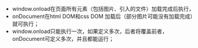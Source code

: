 * window.onload在页面所有元素（包括图片、引入的文件）加载完成后执行，
* onDocument在html DOM和css DOM 加载后（部分图片可能没有加载完成）就可执行；
* window.onload只能执行一次，如果定义多次，后者将覆盖前者，onDocument可定义多次，并且都能运行；